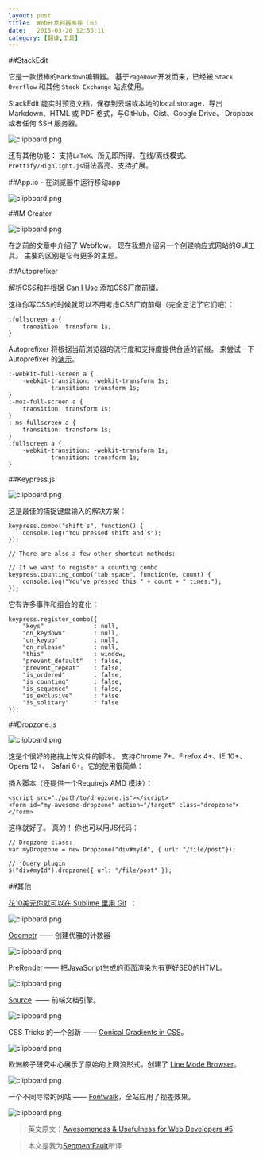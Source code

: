 ```yaml
---
layout: post
title:  Web开发利器推荐（五）
date:   2015-03-20 12:55:11
category: [翻译,工具]
---
```


##StackEdit

它是一款很棒的`Markdown`编辑器。 基于`PageDown`开发而来，已经被 `Stack Overflow` 和其他 `Stack Exchange` 站点使用。 

StackEdit 能实时预览文档，保存到云端或本地的local storage，导出 Markdown、HTML 或 PDF 格式，与GitHub、Gist、Google Drive、 Dropbox 或者任何 SSH 服务器。 

![clipboard.png](http://segmentfault.com/img/bVk69a)

还有其他功能： 支持`LaTeX`、所见即所得、在线/离线模式、`Prettify/Highlight.js`语法高亮、支持扩展。

<!--more-->

##App.io - 在浏览器中运行移动app

![clipboard.png](http://segmentfault.com/img/bVk69c)

##IM Creator

![clipboard.png](http://segmentfault.com/img/bVk69d)

在之前的文章中介绍了 Webflow。 现在我想介绍另一个创建响应式网站的GUI工具。 主要的区别是它有更多的主题。

##Autoprefixer

解析CSS和并根据 [Can I Use][1] 添加CSS厂商前缀。

这样你写CSS的时候就可以不用考虑CSS厂商前缀（完全忘记了它们吧）：

    :fullscreen a {
        transition: transform 1s;
    }

Autoprefixer 将根据当前浏览器的流行度和支持度提供合适的前缀。 来尝试一下 Autoprefixer 的[演示][2]。

    :-webkit-full-screen a {
        -webkit-transition: -webkit-transform 1s;
                transition: transform 1s;
    }
    :-moz-full-screen a {
        transition: transform 1s;
    }
    :-ms-fullscreen a {
        transition: transform 1s;
    }
    :fullscreen a {
        -webkit-transition: -webkit-transform 1s;
                transition: transform 1s;
    }

##Keypress.js

![clipboard.png](http://segmentfault.com/img/bVk69i)

这是最佳的捕捉键盘输入的解决方案：

    keypress.combo("shift s", function() {  
        console.log("You pressed shift and s");
    });
    
    // There are also a few other shortcut methods:
    
    // If we want to register a counting combo
    keypress.counting_combo("tab space", function(e, count) {  
        console.log("You've pressed this " + count + " times.");
    });

它有许多事件和组合的变化：

    keypress.register_combo({  
        "keys"              : null,
        "on_keydown"        : null,
        "on_keyup"          : null,
        "on_release"        : null,
        "this"              : window,
        "prevent_default"   : false,
        "prevent_repeat"    : false,
        "is_ordered"        : false,
        "is_counting"       : false,
        "is_sequence"       : false,
        "is_exclusive"      : false
        "is_solitary"       : false
    });

##Dropzone.js

![clipboard.png](http://segmentfault.com/img/bVk69l)

这是个很好的拖拽上传文件的脚本。 支持Chrome 7+、Firefox 4+、IE 10+、Opera 12+、 Safari 6+。它的使用很简单：

插入脚本（还提供一个Requirejs AMD 模块）：

    <script src="./path/to/dropzone.js"></script>  
    <form id="my-awesome-dropzone" action="/target" class="dropzone"></form>  
    
这样就好了。 真的！ 你也可以用JS代码：

    // Dropzone class:
    var myDropzone = new Dropzone("div#myId", { url: "/file/post"});
    
    // jQuery plugin
    $("div#myId").dropzone({ url: "/file/post" });

##其他

[花10美元你就可以在 Sublime 里用 Git][3]  ：


![clipboard.png](http://segmentfault.com/img/bVk69p)

[Odometr][4] —— 创建优雅的计数器

![clipboard.png](http://segmentfault.com/img/bVk68T)

[PreRender][5] —— 把JavaScript生成的页面渲染为有更好SEO的HTML。

![clipboard.png](http://segmentfault.com/img/bVk68U)

[Source][6]  —— 前端文档引擎。

![clipboard.png](http://segmentfault.com/img/bVk68V)


CSS Tricks 的一个创新 —— [Conical Gradients in CSS][7]。

![clipboard.png](http://segmentfault.com/img/bVk68W)

欧洲核子研究中心展示了原始的上网浪形式，创建了 [Line Mode Browser][8]。

![clipboard.png](http://segmentfault.com/img/bVk680)

一个不同寻常的网站 —— [Fontwalk][9]，全站应用了视差效果。

![clipboard.png](http://segmentfault.com/img/bVk68Y)

> 英文原文：[Awesomeness & Usefulness for Web Developers #5][10]

> 本文是我为[SegmentFault][11]所译


  [1]: http://caniuse.com/
  [2]: http://simevidas.jsbin.com/gufoko/quiet
  [3]: https://sublimegit.net/
  [4]: http://github.hubspot.com/odometer/
  [5]: https://github.com/prerender/prerender
  [6]: http://sourcejs.com/
  [7]: http://css-tricks.com/conical-gradients-css/
  [8]: http://line-mode.cern.ch/
  [9]: http://www.fontwalk.de/
  [10]: http://ipestov.com/awesomeness-and-usefulness-for-web-developers-5/
  [11]: http://segmentfault.com/blog/news/1190000002610048
